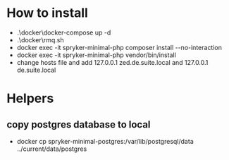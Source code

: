  # How to install
 - .\docker\docker-compose up -d
 - .\docker\rmq.sh
 - docker exec -it spryker-minimal-php composer install --no-interaction
 - docker exec -it spryker-minimal-php vendor/bin/install
 - change hosts file and add 127.0.0.1 zed.de.suite.local and 127.0.0.1 de.suite.local
 
 # Helpers
 ## copy postgres database to local
 - docker cp spryker-minimal-postgres:/var/lib/postgresql/data ../current/data/postgres
 